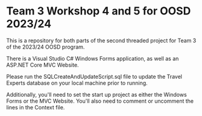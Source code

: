 # Team 3 Workshop 4 and 5 for OOSD 2023/24

This is a repository for both parts of the
second threaded project for Team 3 of the
2023/24 OOSD program.

There is a Visual Studio C# Windows Forms
application, as well as an
ASP.NET Core MVC Website.

Please run the SQLCreateAndUpdateScript.sql
file to update the Travel Experts database
on your local machine prior to running.

Additionally, you'll need to set the
start up project as either the
Windows Forms or the MVC Website.
You'll also need to comment or uncomment
the lines in the Context file.
